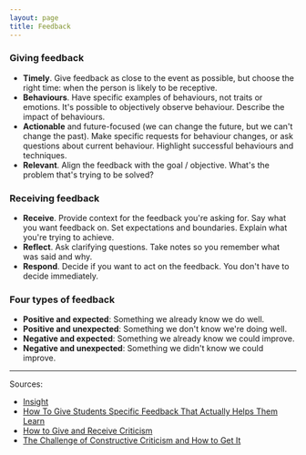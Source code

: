 ```yaml
---
layout: page
title: Feedback
---
```


### Giving feedback

- **Timely**. Give feedback as close to the event as possible, but choose the right time: when the person is likely to be receptive.
- **Behaviours**. Have specific examples of behaviours, not traits or emotions. It's possible to objectively observe behaviour. Describe the impact of behaviours.
- **Actionable** and future-focused (we can change the future, but we can't change the past). Make specific requests for behaviour changes, or ask questions about current behaviour. Highlight successful behaviours and techniques.
- **Relevant**. Align the feedback with the goal / objective. What's the problem that's trying to be solved?

### Receiving feedback

- **Receive**. Provide context for the feedback you're asking for. Say what you want feedback on. Set expectations and boundaries. Explain what you're trying to achieve.
- **Reflect**. Ask clarifying questions. Take notes so you remember what was said and why.
- **Respond**. Decide if you want to act on the feedback. You don't have to decide immediately.

### Four types of feedback

- **Positive and expected**: Something we already know we do well.
- **Positive and unexpected**: Something we don't know we're doing well.
- **Negative and expected**: Something we already know we could improve.
- **Negative and unexpected**: Something we didn't know we could improve.

---

Sources:

- [Insight](https://insight-book.com/)
- [How To Give Students Specific Feedback That Actually Helps Them Learn](https://www.teachthought.com/pedagogy/how-to-give-students-specific-feedback-that-actually-helps-them-learn/)
- [How to Give and Receive Criticism](http://scottberkun.com/essays/35-how-to-give-and-receive-criticism/)
- [The Challenge of Constructive Criticism and How to Get It](https://css-tricks.com/challenge-constructive-criticism-get/)
